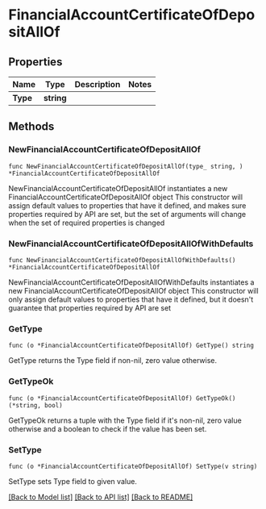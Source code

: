 # FinancialAccountCertificateOfDepositAllOf

## Properties

Name | Type | Description | Notes
------------ | ------------- | ------------- | -------------
**Type** | **string** |  | 

## Methods

### NewFinancialAccountCertificateOfDepositAllOf

`func NewFinancialAccountCertificateOfDepositAllOf(type_ string, ) *FinancialAccountCertificateOfDepositAllOf`

NewFinancialAccountCertificateOfDepositAllOf instantiates a new FinancialAccountCertificateOfDepositAllOf object
This constructor will assign default values to properties that have it defined,
and makes sure properties required by API are set, but the set of arguments
will change when the set of required properties is changed

### NewFinancialAccountCertificateOfDepositAllOfWithDefaults

`func NewFinancialAccountCertificateOfDepositAllOfWithDefaults() *FinancialAccountCertificateOfDepositAllOf`

NewFinancialAccountCertificateOfDepositAllOfWithDefaults instantiates a new FinancialAccountCertificateOfDepositAllOf object
This constructor will only assign default values to properties that have it defined,
but it doesn't guarantee that properties required by API are set

### GetType

`func (o *FinancialAccountCertificateOfDepositAllOf) GetType() string`

GetType returns the Type field if non-nil, zero value otherwise.

### GetTypeOk

`func (o *FinancialAccountCertificateOfDepositAllOf) GetTypeOk() (*string, bool)`

GetTypeOk returns a tuple with the Type field if it's non-nil, zero value otherwise
and a boolean to check if the value has been set.

### SetType

`func (o *FinancialAccountCertificateOfDepositAllOf) SetType(v string)`

SetType sets Type field to given value.



[[Back to Model list]](../README.md#documentation-for-models) [[Back to API list]](../README.md#documentation-for-api-endpoints) [[Back to README]](../README.md)



